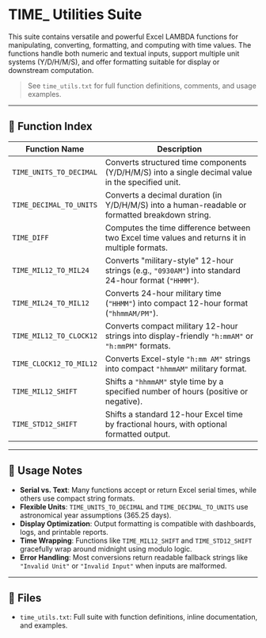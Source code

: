 # TIME_ Utilities Suite

This suite contains versatile and powerful Excel LAMBDA functions for manipulating, converting, formatting, and computing with time values. The functions handle both numeric and textual inputs, support multiple unit systems (Y/D/H/M/S), and offer formatting suitable for display or downstream computation.

> See `time_utils.txt` for full function definitions, comments, and usage examples.

---

## 🧮 Function Index

| Function Name | Description |
|---------------|-------------|
| `TIME_UNITS_TO_DECIMAL` | Converts structured time components (Y/D/H/M/S) into a single decimal value in the specified unit. |
| `TIME_DECIMAL_TO_UNITS` | Converts a decimal duration (in Y/D/H/M/S) into a human-readable or formatted breakdown string. |
| `TIME_DIFF` | Computes the time difference between two Excel time values and returns it in multiple formats. |
| `TIME_MIL12_TO_MIL24` | Converts "military-style" 12-hour strings (e.g., `"0930AM"`) into standard 24-hour format (`"HHMM"`). |
| `TIME_MIL24_TO_MIL12` | Converts 24-hour military time (`"HHMM"`) into compact 12-hour format (`"hhmmAM/PM"`). |
| `TIME_MIL12_TO_CLOCK12` | Converts compact military 12-hour strings into display-friendly `"h:mmAM"` or `"h:mmPM"` formats. |
| `TIME_CLOCK12_TO_MIL12` | Converts Excel-style `"h:mm AM"` strings into compact `"hhmmAM"` military format. |
| `TIME_MIL12_SHIFT` | Shifts a `"hhmmAM"` style time by a specified number of hours (positive or negative). |
| `TIME_STD12_SHIFT` | Shifts a standard 12-hour Excel time by fractional hours, with optional formatted output. |

---

## 📘 Usage Notes

- **Serial vs. Text**: Many functions accept or return Excel serial times, while others use compact string formats.
- **Flexible Units**: `TIME_UNITS_TO_DECIMAL` and `TIME_DECIMAL_TO_UNITS` use astronomical year assumptions (365.25 days).
- **Display Optimization**: Output formatting is compatible with dashboards, logs, and printable reports.
- **Time Wrapping**: Functions like `TIME_MIL12_SHIFT` and `TIME_STD12_SHIFT` gracefully wrap around midnight using modulo logic.
- **Error Handling**: Most conversions return readable fallback strings like `"Invalid Unit"` or `"Invalid Input"` when inputs are malformed.

---

## 📂 Files

- `time_utils.txt`: Full suite with function definitions, inline documentation, and examples.
